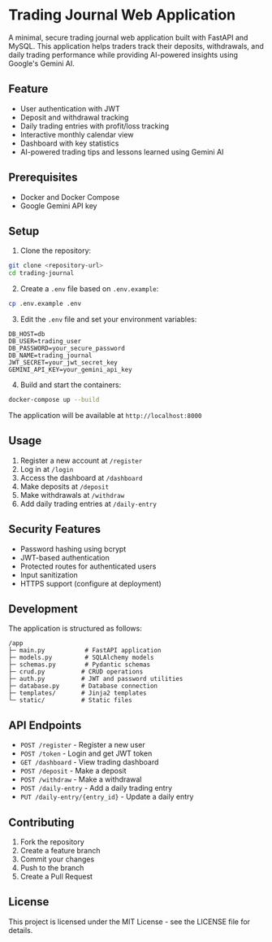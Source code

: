 # Trading Journal Web Application

A minimal, secure trading journal web application built with FastAPI and MySQL. This application helps traders track their deposits, withdrawals, and daily trading performance while providing AI-powered insights using Google's Gemini AI.

## Feature

- User authentication with JWT
- Deposit and withdrawal tracking
- Daily trading entries with profit/loss tracking
- Interactive monthly calendar view
- Dashboard with key statistics
- AI-powered trading tips and lessons learned using Gemini AI

## Prerequisites

- Docker and Docker Compose
- Google Gemini API key

## Setup

1. Clone the repository:
```bash
git clone <repository-url>
cd trading-journal
```

2. Create a `.env` file based on `.env.example`:
```bash
cp .env.example .env
```

3. Edit the `.env` file and set your environment variables:
```
DB_HOST=db
DB_USER=trading_user
DB_PASSWORD=your_secure_password
DB_NAME=trading_journal
JWT_SECRET=your_jwt_secret_key
GEMINI_API_KEY=your_gemini_api_key
```

4. Build and start the containers:
```bash
docker-compose up --build
```

The application will be available at `http://localhost:8000`

## Usage

1. Register a new account at `/register`
2. Log in at `/login`
3. Access the dashboard at `/dashboard`
4. Make deposits at `/deposit`
5. Make withdrawals at `/withdraw`
6. Add daily trading entries at `/daily-entry`

## Security Features

- Password hashing using bcrypt
- JWT-based authentication
- Protected routes for authenticated users
- Input sanitization
- HTTPS support (configure at deployment)

## Development

The application is structured as follows:

```
/app
├─ main.py           # FastAPI application
├─ models.py         # SQLAlchemy models
├─ schemas.py        # Pydantic schemas
├─ crud.py          # CRUD operations
├─ auth.py          # JWT and password utilities
├─ database.py      # Database connection
├─ templates/       # Jinja2 templates
└─ static/          # Static files
```

## API Endpoints

- `POST /register` - Register a new user
- `POST /token` - Login and get JWT token
- `GET /dashboard` - View trading dashboard
- `POST /deposit` - Make a deposit
- `POST /withdraw` - Make a withdrawal
- `POST /daily-entry` - Add a daily trading entry
- `PUT /daily-entry/{entry_id}` - Update a daily entry

## Contributing

1. Fork the repository
2. Create a feature branch
3. Commit your changes
4. Push to the branch
5. Create a Pull Request

## License

This project is licensed under the MIT License - see the LICENSE file for details. 
